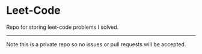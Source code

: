 # Leet-Code
Repo for storing leet-code problems I solved.









----
Note this is a private repo so no issues or pull requests will be accepted.
